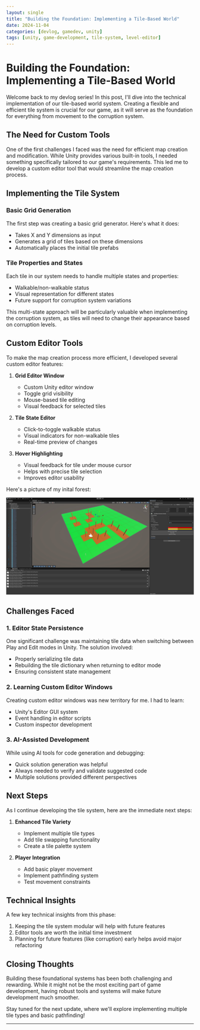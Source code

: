 ```yaml
---
layout: single
title: "Building the Foundation: Implementing a Tile-Based World"
date: 2024-11-04
categories: [devlog, gamedev, unity]
tags: [unity, game-development, tile-system, level-editor]
---
```


# Building the Foundation: Implementing a Tile-Based World

Welcome back to my devlog series! In this post, I'll dive into the technical implementation of our tile-based world system. Creating a flexible and efficient tile system is crucial for our game, as it will serve as the foundation for everything from movement to the corruption system.

## The Need for Custom Tools

One of the first challenges I faced was the need for efficient map creation and modification. While Unity provides various built-in tools, I needed something specifically tailored to our game's requirements. This led me to develop a custom editor tool that would streamline the map creation process.

## Implementing the Tile System

### Basic Grid Generation
The first step was creating a basic grid generator. Here's what it does:
- Takes X and Y dimensions as input
- Generates a grid of tiles based on these dimensions
- Automatically places the initial tile prefabs

### Tile Properties and States
Each tile in our system needs to handle multiple states and properties:
- Walkable/non-walkable status
- Visual representation for different states
- Future support for corruption system variations

This multi-state approach will be particularly valuable when implementing the corruption system, as tiles will need to change their appearance based on corruption levels.

## Custom Editor Tools

To make the map creation process more efficient, I developed several custom editor features:

1. **Grid Editor Window**
   - Custom Unity editor window
   - Toggle grid visibility
   - Mouse-based tile editing
   - Visual feedback for selected tiles

2. **Tile State Editor**
   - Click-to-toggle walkable status
   - Visual indicators for non-walkable tiles
   - Real-time preview of changes

3. **Hover Highlighting**
   - Visual feedback for tile under mouse cursor
   - Helps with precise tile selection
   - Improves editor usability

Here's a picture of my inital forest:

![Behold! The magical forest!](/assets/images/2024-11-04/Capture.JPG)

## Challenges Faced

### 1. Editor State Persistence
One significant challenge was maintaining tile data when switching between Play and Edit modes in Unity. The solution involved:
- Properly serializing tile data
- Rebuilding the tile dictionary when returning to editor mode
- Ensuring consistent state management

### 2. Learning Custom Editor Windows
Creating custom editor windows was new territory for me. I had to learn:
- Unity's Editor GUI system
- Event handling in editor scripts
- Custom inspector development

### 3. AI-Assisted Development
While using AI tools for code generation and debugging:
- Quick solution generation was helpful
- Always needed to verify and validate suggested code
- Multiple solutions provided different perspectives

## Next Steps

As I continue developing the tile system, here are the immediate next steps:

1. **Enhanced Tile Variety**
   - Implement multiple tile types
   - Add tile swapping functionality
   - Create a tile palette system

2. **Player Integration**
   - Add basic player movement
   - Implement pathfinding system
   - Test movement constraints

## Technical Insights

A few key technical insights from this phase:
1. Keeping the tile system modular will help with future features
2. Editor tools are worth the initial time investment
3. Planning for future features (like corruption) early helps avoid major refactoring

## Closing Thoughts

Building these foundational systems has been both challenging and rewarding. While it might not be the most exciting part of game development, having robust tools and systems will make future development much smoother.

Stay tuned for the next update, where we'll explore implementing multiple tile types and basic pathfinding!

---